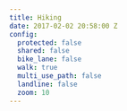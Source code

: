 ```yaml
---
title: Hiking
date: 2017-02-02 20:58:00 Z
config:
  protected: false
  shared: false
  bike_lane: false
  walk: true
  multi_use_path: false
  landline: false
  zoom: 10
---
```


